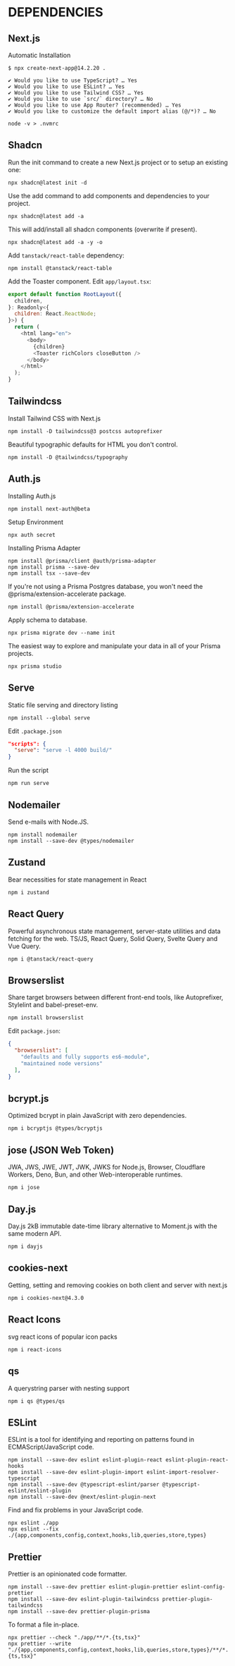 # DEPENDENCIES

## Next.js

Automatic Installation

```shell
$ npx create-next-app@14.2.20 .

✔ Would you like to use TypeScript? … Yes
✔ Would you like to use ESLint? … Yes
✔ Would you like to use Tailwind CSS? … Yes
✔ Would you like to use `src/` directory? … No
✔ Would you like to use App Router? (recommended) … Yes
✔ Would you like to customize the default import alias (@/*)? … No
```

```shell
node -v > .nvmrc
```

## Shadcn

Run the init command to create a new Next.js project or to setup an existing one:

```shell
npx shadcn@latest init -d
```

Use the add command to add components and dependencies to your project.

```shell
npx shadcn@latest add -a
```

This will add/install all shadcn components (overwrite if present).

```shell
npx shadcn@latest add -a -y -o
```

Add `tanstack/react-table` dependency:

```shell
npm install @tanstack/react-table
```

Add the Toaster component. Edit `app/layout.tsx`:

```javascript
export default function RootLayout({
  children,
}: Readonly<{
  children: React.ReactNode;
}>) {
  return (
    <html lang="en">
      <body>
        {children}
        <Toaster richColors closeButton />
      </body>
    </html>
  );
}
```

## Tailwindcss

Install Tailwind CSS with Next.js

```shell
npm install -D tailwindcss@3 postcss autoprefixer
```

Beautiful typographic defaults for HTML you don't control.

```shell
npm install -D @tailwindcss/typography
```

## Auth.js

Installing Auth.js

```shell
npm install next-auth@beta
```

Setup Environment

```shell
npx auth secret
```

Installing Prisma Adapter

```shell
npm install @prisma/client @auth/prisma-adapter
npm install prisma --save-dev
npm install tsx --save-dev
```

If you're not using a Prisma Postgres database, you won't need the @prisma/extension-accelerate package.

```shell
npm install @prisma/extension-accelerate
```

Apply schema to database.

```shell
npx prisma migrate dev --name init
```

The easiest way to explore and manipulate your data in all of your Prisma projects.

```shell
npx prisma studio
```

## Serve

Static file serving and directory listing

```shell
npm install --global serve
```

Edit `.package.json`

```json
"scripts": {
  "serve": "serve -l 4000 build/"
}
```

Run the script

```shell
npm run serve
```

## Nodemailer

Send e-mails with Node.JS.

```shell
npm install nodemailer
npm install --save-dev @types/nodemailer
```

## Zustand

Bear necessities for state management in React

```shell
npm i zustand
```

## React Query

Powerful asynchronous state management, server-state utilities and data fetching for the web. TS/JS, React Query, Solid Query, Svelte Query and Vue Query.

```shell
npm i @tanstack/react-query
```

## Browserslist

Share target browsers between different front-end tools, like Autoprefixer, Stylelint and babel-preset-env.

```shell
npm install browserslist
```

Edit `package.json`:

```json
{
  "browserslist": [
    "defaults and fully supports es6-module",
    "maintained node versions"
  ],
}
```

## bcrypt.js

Optimized bcrypt in plain JavaScript with zero dependencies.

```shell
npm i bcryptjs @types/bcryptjs
```

## jose (JSON Web Token)

JWA, JWS, JWE, JWT, JWK, JWKS for Node.js, Browser, Cloudflare Workers, Deno, Bun, and other Web-interoperable runtimes.

```shell
npm i jose
```

## Day.js

Day.js 2kB immutable date-time library alternative to Moment.js with the same modern API.

```shell
npm i dayjs
```

## cookies-next

Getting, setting and removing cookies on both client and server with next.js

```shell
npm i cookies-next@4.3.0
```

## React Icons

svg react icons of popular icon packs

```shell
npm i react-icons
```

## qs

A querystring parser with nesting support

```shell
npm i qs @types/qs
```

## ESLint

ESLint is a tool for identifying and reporting on patterns found in ECMAScript/JavaScript code.

```shell
npm install --save-dev eslint eslint-plugin-react eslint-plugin-react-hooks
npm install --save-dev eslint-plugin-import eslint-import-resolver-typescript
npm install --save-dev @typescript-eslint/parser @typescript-eslint/eslint-plugin
npm install --save-dev @next/eslint-plugin-next
```

Find and fix problems in your JavaScript code.

```shell
npx eslint ./app
npx eslint --fix ./{app,components,config,context,hooks,lib,queries,store,types}
```

## Prettier

Prettier is an opinionated code formatter.

```shell
npm install --save-dev prettier eslint-plugin-prettier eslint-config-prettier
npm install --save-dev eslint-plugin-tailwindcss prettier-plugin-tailwindcss
npm install --save-dev prettier-plugin-prisma
```

To format a file in-place.

```shell
npx prettier --check "./app/**/*.{ts,tsx}"
npx prettier --write "./{app,components,config,context,hooks,lib,queries,store,types}/**/*.{ts,tsx}"
```
